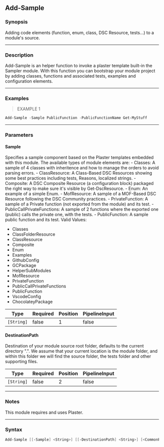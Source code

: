 Add-Sample
----------

### Synopsis
Adding code elements (function, enum, class, DSC Resource, tests...) to a module's source.

---

### Description

Add-Sample is an helper function to invoke a plaster template built-in the Sampler module.
With this function you can bootstrap your module project by adding classes, functions and
associated tests, examples and configuration elements.

---

### Examples
> EXAMPLE 1

```PowerShell
Add-Sample -Sample PublicFunction -PublicFunctionName Get-MyStuff
```

---

### Parameters
#### **Sample**
Specifies a sample component based on the Plaster templates embedded with this module.
The available types of module elements are:
    - Classes: A sample of 4 classes with inheritence and how to manage the orders to avoid parsing errors.
    - ClassResource: A Class-Based DSC Resources showing some best practices including tests, Reasons, localized strings.
    - Composite: A DSC Composite Resource (a configuration block) packaged the right way to make sure it's visible by Get-DscResource.
    - Enum: An example of a simple Enum.
    - MofResource: A sample of a MOF-Based DSC Resource following the DSC Community practices.
    - PrivateFunction: A sample of a Private function (not exported from the module) and its test.
    - PublicCallPrivateFunctions: A sample of 2 functions where the exported one (public) calls the private one, with the tests.
    - PublicFunction: A sample public function and its test.
Valid Values:

* Classes
* ClassFolderResource
* ClassResource
* Composite
* Enum
* Examples
* GithubConfig
* GCPackage
* HelperSubModules
* MofResource
* PrivateFunction
* PublicCallPrivateFunctions
* PublicFunction
* VscodeConfig
* ChocolateyPackage

|Type      |Required|Position|PipelineInput|
|----------|--------|--------|-------------|
|`[String]`|false   |1       |false        |

#### **DestinationPath**
Destination of your module source root folder, defaults to the current directory ".".
We assume that your current location is the module folder, and within this folder we
will find the source folder, the tests folder and other supporting files.

|Type      |Required|Position|PipelineInput|
|----------|--------|--------|-------------|
|`[String]`|false   |2       |false        |

---

### Notes
This module requires and uses Plaster.

---

### Syntax
```PowerShell
Add-Sample [[-Sample] <String>] [[-DestinationPath] <String>] [<CommonParameters>]
```
